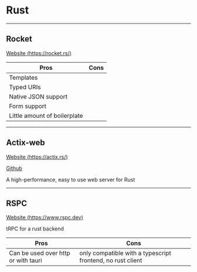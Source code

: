 # Rust

---

## Rocket

[Website (https://rocket.rs/)](https://rocket.rs/)

| Pros                         | Cons |
| ---------------------------- | ---- |
| Templates                    |      |
| Typed URIs                   |      |
| Native JSON support          |      |
| Form support                 |      |
| Little amount of boilerplate |      |

---

## Actix-web

[Website (https://actix.rs/)](https://actix.rs/)

[Github](https://github.com/actix/actix-web)

A high-performance, easy to use web server for Rust

---

## RSPC

[Website (https://www.rspc.dev)](https://www.rspc.dev)

tRPC for a rust backend

| Pros                                | Cons                                                       |
| ----------------------------------- | ---------------------------------------------------------- |
| Can be used over http or with tauri | only compatible with a typescript frontend, no rust client |
